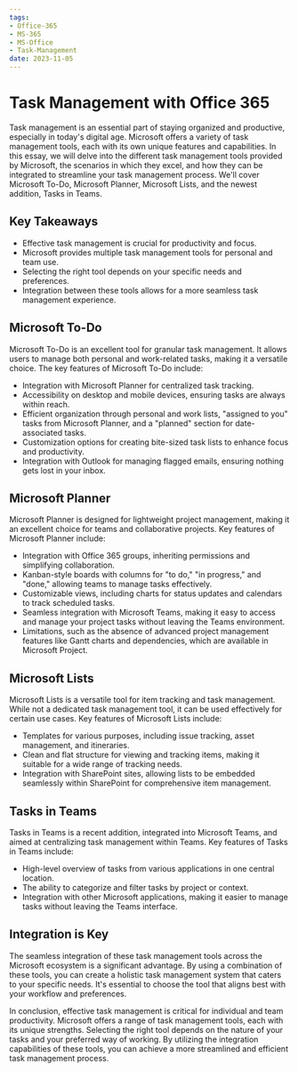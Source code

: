 ```yaml
---
tags:
- Office-365
- MS-365
- MS-Office
- Task-Management
date: 2023-11-05
---
```


# Task Management with Office 365

Task management is an essential part of staying organized and productive, especially in today's digital age. Microsoft offers a variety of task management tools, each with its own unique features and capabilities. In this essay, we will delve into the different task management tools provided by Microsoft, the scenarios in which they excel, and how they can be integrated to streamline your task management process. We'll cover Microsoft To-Do, Microsoft Planner, Microsoft Lists, and the newest addition, Tasks in Teams.



## Key Takeaways
- Effective task management is crucial for productivity and focus.
- Microsoft provides multiple task management tools for personal and team use.
- Selecting the right tool depends on your specific needs and preferences.
- Integration between these tools allows for a more seamless task management experience.



## Microsoft To-Do
Microsoft To-Do is an excellent tool for granular task management. It allows users to manage both personal and work-related tasks, making it a versatile choice. The key features of Microsoft To-Do include:

- Integration with Microsoft Planner for centralized task tracking.
- Accessibility on desktop and mobile devices, ensuring tasks are always within reach.
- Efficient organization through personal and work lists, "assigned to you" tasks from Microsoft Planner, and a "planned" section for date-associated tasks.
- Customization options for creating bite-sized task lists to enhance focus and productivity.
- Integration with Outlook for managing flagged emails, ensuring nothing gets lost in your inbox.



## Microsoft Planner
Microsoft Planner is designed for lightweight project management, making it an excellent choice for teams and collaborative projects. Key features of Microsoft Planner include:

- Integration with Office 365 groups, inheriting permissions and simplifying collaboration.
- Kanban-style boards with columns for "to do," "in progress," and "done," allowing teams to manage tasks effectively.
- Customizable views, including charts for status updates and calendars to track scheduled tasks.
- Seamless integration with Microsoft Teams, making it easy to access and manage your project tasks without leaving the Teams environment.
- Limitations, such as the absence of advanced project management features like Gantt charts and dependencies, which are available in Microsoft Project.



## Microsoft Lists
Microsoft Lists is a versatile tool for item tracking and task management. While not a dedicated task management tool, it can be used effectively for certain use cases. Key features of Microsoft Lists include:

- Templates for various purposes, including issue tracking, asset management, and itineraries.
- Clean and flat structure for viewing and tracking items, making it suitable for a wide range of tracking needs.
- Integration with SharePoint sites, allowing lists to be embedded seamlessly within SharePoint for comprehensive item management.



## Tasks in Teams
Tasks in Teams is a recent addition, integrated into Microsoft Teams, and aimed at centralizing task management within Teams. Key features of Tasks in Teams include:

- High-level overview of tasks from various applications in one central location.
- The ability to categorize and filter tasks by project or context.
- Integration with other Microsoft applications, making it easier to manage tasks without leaving the Teams interface.



## Integration is Key
The seamless integration of these task management tools across the Microsoft ecosystem is a significant advantage. By using a combination of these tools, you can create a holistic task management system that caters to your specific needs. It's essential to choose the tool that aligns best with your workflow and preferences.

In conclusion, effective task management is critical for individual and team productivity. Microsoft offers a range of task management tools, each with its unique strengths. Selecting the right tool depends on the nature of your tasks and your preferred way of working. By utilizing the integration capabilities of these tools, you can achieve a more streamlined and efficient task management process.
